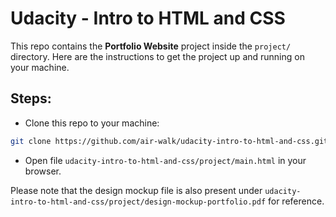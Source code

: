 # Udacity - Intro to HTML and CSS
This repo contains the **Portfolio Website** project inside the `project/` directory. Here are the instructions to get the project up and running on your machine.

## Steps:
* Clone this repo to your machine:
```bash
git clone https://github.com/air-walk/udacity-intro-to-html-and-css.git
```
* Open file `udacity-intro-to-html-and-css/project/main.html` in your browser.

Please note that the design mockup file is also present under `udacity-intro-to-html-and-css/project/design-mockup-portfolio.pdf` for reference.
